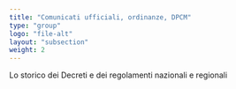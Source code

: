 ```yaml
---
title: "Comunicati ufficiali, ordinanze, DPCM"
type: "group"
logo: "file-alt"
layout: "subsection"
weight: 2
---
```


Lo storico dei Decreti e dei regolamenti nazionali e regionali

